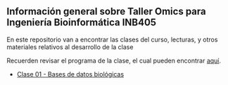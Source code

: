 ## Información general sobre Taller Omics para Ingeniería Bioinformática INB405


En este repositorio van a encontrar las clases del curso, lecturas, y otros materiales relativos al desarrollo de la clase 

Recuerden revisar el programa de la clase, el cual pueden encontrar [aquí](https://github.com/bioinf-biotec/clases_bioinf/raw/master/BIOL311%20BIOT_BIOL_Syllabus_FINAL.pdf).  

- [Clase 01 - Bases de datos biológicas](https://github.com/bioinf-biotec/clases_bioinf/raw/master/c01_2018.pdf)  

